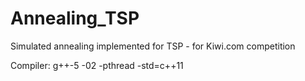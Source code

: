 # Annealing_TSP
Simulated annealing implemented for TSP - for Kiwi.com competition

Compiler: g++-5 -02 -pthread -std=c++11 
